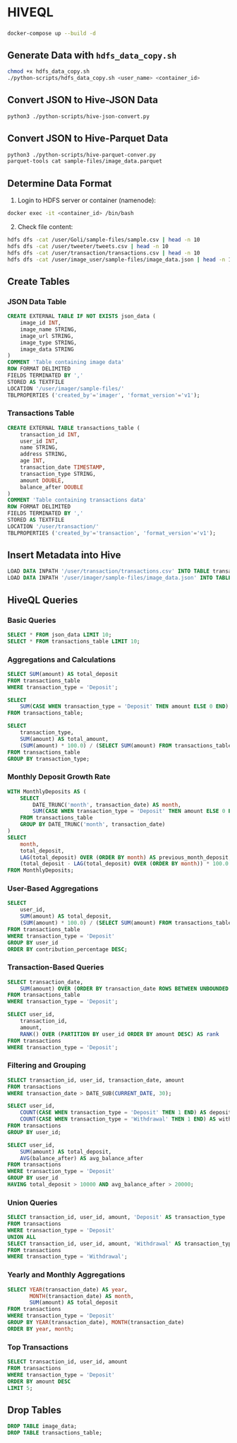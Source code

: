 # HIVEQL

#####
```sh
docker-compose up --build -d
```

## Generate Data with `hdfs_data_copy.sh`
```sh
chmod +x hdfs_data_copy.sh
./python-scripts/hdfs_data_copy.sh <user_name> <container_id>
```

## Convert JSON to Hive-JSON Data
```sh
python3 ./python-scripts/hive-json-convert.py
```

## Convert JSON to Hive-Parquet Data
```sh
python3 ./python-scripts/hive-parquet-conver.py
parquet-tools cat sample-files/image_data.parquet
```

## Determine Data Format
1. Login to HDFS server or container (namenode):
```sh
docker exec -it <container_id> /bin/bash
```
2. Check file content:
```sh
hdfs dfs -cat /user/Goli/sample-files/sample.csv | head -n 10
hdfs dfs -cat /user/tweeter/tweets.csv | head -n 10
hdfs dfs -cat /user/transaction/transactions.csv | head -n 10
hdfs dfs -cat /user/image_user/sample-files/image_data.json | head -n 10
```

## Create Tables
### JSON Data Table
```sql
CREATE EXTERNAL TABLE IF NOT EXISTS json_data (
    image_id INT,
    image_name STRING,
    image_url STRING,
    image_type STRING,
    image_data STRING
)
COMMENT 'Table containing image data'
ROW FORMAT DELIMITED
FIELDS TERMINATED BY ','
STORED AS TEXTFILE
LOCATION '/user/imager/sample-files/'
TBLPROPERTIES ('created_by'='imager', 'format_version'='v1');
```

### Transactions Table
```sql
CREATE EXTERNAL TABLE transactions_table (
    transaction_id INT,
    user_id INT,
    name STRING,
    address STRING,
    age INT,
    transaction_date TIMESTAMP,
    transaction_type STRING,
    amount DOUBLE,
    balance_after DOUBLE
)
COMMENT 'Table containing transactions data'
ROW FORMAT DELIMITED
FIELDS TERMINATED BY ','
STORED AS TEXTFILE
LOCATION '/user/transaction/'
TBLPROPERTIES ('created_by'='transaction', 'format_version'='v1');
```

## Insert Metadata into Hive
```sql
LOAD DATA INPATH '/user/transaction/transactions.csv' INTO TABLE transactions_table;
LOAD DATA INPATH '/user/imager/sample-files/image_data.json' INTO TABLE json_data;
```

## HiveQL Queries
### Basic Queries
```sql
SELECT * FROM json_data LIMIT 10;
SELECT * FROM transactions_table LIMIT 10;
```

### Aggregations and Calculations
```sql
SELECT SUM(amount) AS total_deposit
FROM transactions_table
WHERE transaction_type = 'Deposit';
```

```sql
SELECT
    SUM(CASE WHEN transaction_type = 'Deposit' THEN amount ELSE 0 END) * 100.0 / SUM(amount) AS deposit_percentage
FROM transactions_table;
```

```sql
SELECT
    transaction_type,
    SUM(amount) AS total_amount,
    (SUM(amount) * 100.0) / (SELECT SUM(amount) FROM transactions_table) AS percentage
FROM transactions_table
GROUP BY transaction_type;
```

### Monthly Deposit Growth Rate
```sql
WITH MonthlyDeposits AS (
    SELECT
        DATE_TRUNC('month', transaction_date) AS month,
        SUM(CASE WHEN transaction_type = 'Deposit' THEN amount ELSE 0 END) AS total_deposit
    FROM transactions_table
    GROUP BY DATE_TRUNC('month', transaction_date)
)
SELECT
    month,
    total_deposit,
    LAG(total_deposit) OVER (ORDER BY month) AS previous_month_deposit,
    (total_deposit - LAG(total_deposit) OVER (ORDER BY month)) * 100.0 / NULLIF(LAG(total_deposit) OVER (ORDER BY month), 0) AS growth_rate_percentage
FROM MonthlyDeposits;
```

### User-Based Aggregations
```sql
SELECT
    user_id,
    SUM(amount) AS total_deposit,
    (SUM(amount) * 100.0) / (SELECT SUM(amount) FROM transactions_table WHERE transaction_type = 'Deposit') AS contribution_percentage
FROM transactions_table
WHERE transaction_type = 'Deposit'
GROUP BY user_id
ORDER BY contribution_percentage DESC;
```

### Transaction-Based Queries
```sql
SELECT transaction_date,
    SUM(amount) OVER (ORDER BY transaction_date ROWS BETWEEN UNBOUNDED PRECEDING AND CURRENT ROW) AS running_total
FROM transactions_table
WHERE transaction_type = 'Deposit';
```

```sql
SELECT user_id,
    transaction_id,
    amount,
    RANK() OVER (PARTITION BY user_id ORDER BY amount DESC) AS rank
FROM transactions
WHERE transaction_type = 'Deposit';
```

### Filtering and Grouping
```sql
SELECT transaction_id, user_id, transaction_date, amount
FROM transactions
WHERE transaction_date > DATE_SUB(CURRENT_DATE, 30);
```

```sql
SELECT user_id,
    COUNT(CASE WHEN transaction_type = 'Deposit' THEN 1 END) AS deposit_count,
    COUNT(CASE WHEN transaction_type = 'Withdrawal' THEN 1 END) AS withdrawal_count
FROM transactions
GROUP BY user_id;
```

```sql
SELECT user_id,
    SUM(amount) AS total_deposit,
    AVG(balance_after) AS avg_balance_after
FROM transactions
WHERE transaction_type = 'Deposit'
GROUP BY user_id
HAVING total_deposit > 10000 AND avg_balance_after > 20000;
```

### Union Queries
```sql
SELECT transaction_id, user_id, amount, 'Deposit' AS transaction_type
FROM transactions
WHERE transaction_type = 'Deposit'
UNION ALL
SELECT transaction_id, user_id, amount, 'Withdrawal' AS transaction_type
FROM transactions
WHERE transaction_type = 'Withdrawal';
```

### Yearly and Monthly Aggregations
```sql
SELECT YEAR(transaction_date) AS year,
       MONTH(transaction_date) AS month,
       SUM(amount) AS total_deposit
FROM transactions
WHERE transaction_type = 'Deposit'
GROUP BY YEAR(transaction_date), MONTH(transaction_date)
ORDER BY year, month;
```

### Top Transactions
```sql
SELECT transaction_id, user_id, amount
FROM transactions
WHERE transaction_type = 'Deposit'
ORDER BY amount DESC
LIMIT 5;
```

## Drop Tables
```sql
DROP TABLE image_data;
DROP TABLE transactions_table;
```

